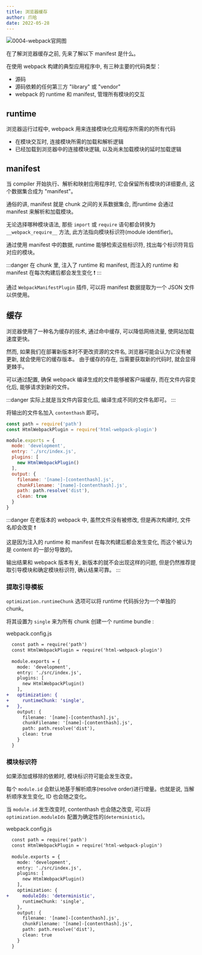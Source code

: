 ```yaml
---
title: 浏览器缓存
author: 爪哈
date: 2022-05-28
---
```


![0004-webpack官网图](https://cdn.jsdelivr.net/gh/lemonnuu/PicGoPictureBed/markdown/webpack/0004-webpack官网图.png)

在了解浏览器缓存之前, 先来了解以下 manifest 是什么。

在使用 webpack 构建的典型应用程序中, 有三种主要的代码类型：

- 源码
- 源码依赖的任何第三方 "library" 或 "vendor"
- webpack 的 runtime 和 manifest, 管理所有模块的交互

## runtime

浏览器运行过程中, webpack 用来连接模块化应用程序所需的的所有代码

- 在模块交互时, 连接模块所需的加载和解析逻辑
- 已经加载到浏览器中的连接模块逻辑, 以及尚未加载模块的延时加载逻辑

## manifest

当 compiler 开始执行、解析和映射应用程序时, 它会保留所有模块的详细要点, 这个数据集合成为 "manifest"。

通俗的讲, manifest 就是 chunk 之间的关系数据集合, 而runtime 会通过 manifest 来解析和加载模块。

无论选择哪种模块语法, 那些 `import` 或 `require` 语句都会转换为 `__webpack_require__` 方法, 此方法指向模块标识符(module identifier)。

通过使用 manifest 中的数据, runtime 能够检索这些标识符, 找出每个标识符背后对应的模块。

:::danger
在 chunk 里, 注入了 runtime 和 manifest, 而注入的 runtime 和 manifest 在每次构建后都会发生变化 :heavy_exclamation_mark:
:::

通过 `WebpackManifestPlugin` 插件, 可以将 manifest 数据提取为一个 JSON 文件以供使用。

## 缓存

浏览器使用了一种名为缓存的技术, 通过命中缓存, 可以降低网络流量, 使网站加载速度更快。

然而, 如果我们在部署新版本时不更改资源的文件名, 浏览器可能会认为它没有被更新, 就会使用它的缓存版本。
由于缓存的存在, 当需要获取新的代码时, 就会显得更棘手。

可以通过配置, 确保 webpack 编译生成的文件能够被客户端缓存, 而在文件内容变化后, 能够请求到新的文件。

:::danger
实际上就是当文件内容变化后, 编译生成不同的文件名即可。
:::

将输出的文件名加入 `contenthash` 即可。

```js {11,12}
const path = require('path')
const HtmlWebpackPlugin = require('html-webpack-plugin')

module.exports = {
  mode: 'development',
  entry: './src/index.js',
  plugins: [
    new HtmlWebpackPlugin()
  ],
  output: {
    filename: '[name]-[contenthash].js',
    chunkFilename: '[name]-[contenthash].js',
    path: path.resolve('dist'),
    clean: true
  }
}
```

:::danger
在老版本的 webpack 中, 虽然文件没有被修改, 但是再次构建时, 文件名却会改变 :heavy_exclamation_mark:

这是因为注入的 runtime 和 manifest 在每次构建后都会发生变化, 而这个被认为是 content 的一部分导致的。

输出结果和 webpack 版本有关, 新版本的就不会出现这样的问题, 但是仍然推荐提取引导模块和确定模块标识符, 确认结果可靠。
:::

### 提取引导模板

`optimization.runtimeChunk` 选项可以将 runtime 代码拆分为一个单独的 chunk。

将其设置为 `single` 来为所有 chunk 创建一个 runtime bundle :

webpack.config.js

```diff
  const path = require('path')
  const HtmlWebpackPlugin = require('html-webpack-plugin')
  
  module.exports = {
    mode: 'development',
    entry: './src/index.js',
    plugins: [
      new HtmlWebpackPlugin()
    ],
+   optimization: {
+     runtimeChunk: 'single',
+   },
    output: {
      filename: '[name]-[contenthash].js',
      chunkFilename: '[name]-[contenthash].js',
      path: path.resolve('dist'),
      clean: true
    }
  }
```

### 模块标识符

如果添加或移除的依赖时, 模块标识符可能会发生改变。

每个 `module.id` 会默认地基于解析顺序(resolve order)进行增量。也就是说, 当解析顺序发生变化, ID 也会随之变化。

当 `module.id` 发生改变时, contenthash 也会随之改变, 可以将 `optimization.moduleIds` 配置为确定性的(`deterministic`)。

webpack.config.js

```diff
  const path = require('path')
  const HtmlWebpackPlugin = require('html-webpack-plugin')
  
  module.exports = {
    mode: 'development',
    entry: './src/index.js',
    plugins: [
      new HtmlWebpackPlugin()
    ],
    optimization: {
+     moduleIds: 'deterministic',
      runtimeChunk: 'single',
    },
    output: {
      filename: '[name]-[contenthash].js',
      chunkFilename: '[name]-[contenthash].js',
      path: path.resolve('dist'),
      clean: true
    }
  }
```

